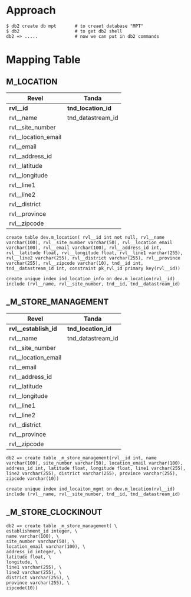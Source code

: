 # Approach
```
$ db2 create db mpt       # to creaet database "MPT"
$ db2                     # to get db2 shell
db2 => .....              # now we can put in db2 commands 
```

# Mapping Table

## M_LOCATION

| Revel                | Tanda     |
| -------------------- | --------- |
| **rvl__id**          | **tnd_location_id** |
| rvl__name            | tnd_datastream_id   |
| rvl__site_number     |     |
| rvl__location_email  |     |
| rvl__email           |     |
| rvl__address_id      |     |
| rvl__latitude        |     |
| rvl__longitude       |     |
| rvl__line1           |     |
| rvl__line2           |     |
| rvl__district        |     |
| rvl__province        |     |
| rvl__zipcode         |     |

```
create table dev.m_location( rvl__id int not null, rvl__name varchar(100), rvl__site_number varchar(50), rvl__location_email varchar(100), rvl__email varchar(100), rvl__address_id int, rvl__latitude float, rvl__longitude float, rvl__line1 varchar(255), rvl__line2 varchar(255), rvl__district varchar(255), rvl__province varchar(255), rvl__zipcode varchar(10), tnd__id int, tnd__datastream_id int, constraint pk_rvl_id primary key(rvl__id))
```

```
create unique index ind_location_info on dev.m_location(rvl__id) include (rvl__name, rvl__site_number, tnd__id, tnd__datastream_id) 
```

## _M_STORE_MANAGEMENT

| Revel                | Tanda     |
| -------------------- | --------- |
| **rvl__establish_id**          | **tnd_location_id** |
| rvl__name            | tnd_datastream_id   |
| rvl__site_number     |     |
| rvl__location_email  |     |
| rvl__email           |     |
| rvl__address_id      |     |
| rvl__latitude        |     |
| rvl__longitude       |     |
| rvl__line1           |     |
| rvl__line2           |     |
| rvl__district        |     |
| rvl__province        |     |
| rvl__zipcode         |     |

```
db2 => create table _m_store_management(rvl__id int, name varchar(100), site_number varchar(50), location_email varchar(100), address_id int, latitude float, longitude float, line1 varchar(255), line2 varchar(255), district varchar(255), province varchar(255), zipcode varchar(10))
```

```
create unique index ind_locaiton_mgmt on dev.m_location(rvl__id) include (rvl__name, rvl__site_number, tnd__id, tnd__datastream_id) 
```



## _M_STORE_CLOCKINOUT
```
db2 => create table _m_store_management( \
establishment_id integer, \ 
name varchar(100), \
site_number varchar(50), \
location_email varchar(100), \
address_id integer, \
latitude float, \
longitude, \
line1 varchar(255), \
line2 varchar(255), \
district varchar(255), \
province varchar(255), \
zipcode(10))
```